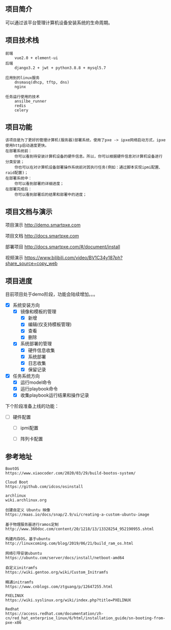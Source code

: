 ## 项目简介

可以通过该平台管理计算机设备安装系统的生命周期。

## 项目技术栈

```
前端
	vue2.0 + element-ui
后端
	django3.2 + jwt + python3.8.8 + mysql5.7
	
应用到的linux服务
	dnsmasq(dhcp, tftp, dns)
	nginx

任务运行使用的技术
	ansilbe_runner
	redis
	celery
```

## 项目功能

```
该项目是为了更好的管理计算机(服务器)部署系统，使用了pxe -> ipxe网络启动方式，ipxe使用http启动速度更快。
在部署系统前：
	你可以看到待安装计算机设备的硬件信息。所以，你可以根据硬件信息对计算机设备进行分类安装；
	你也可以在对计算机设备部署操作系统前对其执行任务(例如：通过脚本实现ipmi配置、raid配置)；
在部署系统中：
	你可以看到部署的详细进度；
在部署完成后：
	你可以看到部署后的结果和部署中的进度；
```

## 项目文档与演示

项目演示 http://demo.smartpxe.com

项目文档 http://docs.smartpxe.com

部署项目 http://docs.smartpxe.com/#/document/install

视频演示 https://www.bilibili.com/video/BV1C34y187ph?share_source=copy_web

## 项目进度

目前项目处于demo阶段，功能会陆续增加。。。

- [x] 系统安装方向
  - [x] 镜像和模板的管理
    - [x] 新增
    - [x] 编辑(仅支持模板管理)
    - [x] 查看
    - [x] 删除
  - [x] 系统部署的管理
    - [x] 硬件信息收集
    - [x] 系统部署
    - [x] 日志收集
    - [x] 保留记录
- [x] 任务系统方向
  - [x] 运行model命令
  - [x] 运行playbook命令
  - [x] 收集playbook运行结果和操作记录

下个阶段准备上线的功能：
- [ ] 硬件配置
  - [ ] ipmi配置
  - [ ] 阵列卡配置


## 参考地址

```
BootOS
https://www.xiaocoder.com/2020/03/29/build-bootos-system/

Cloud Boot
https://github.com/idcos/osinstall

archlinux
wiki.archlinux.org

创建自定义 Ubuntu 映像
https://maas.io/docs/snap/2.9/ui/creating-a-custom-ubuntu-image

基于物理服务器进行ramos定制
http://www.360doc.com/content/20/1218/13/13328254_952190955.shtml

构建内存OS，基于ubuntu
http://linuxcoming.com/blog/2019/06/21/build_ram_os.html

网络引导安装ubuntu
https://ubuntu.com/server/docs/install/netboot-amd64

自定义initramfs
https://wiki.gentoo.org/wiki/Custom_Initramfs

精通initramfs
https://www.cnblogs.com/ztguang/p/12647255.html

PXELINUX
https://wiki.syslinux.org/wiki/index.php?title=PXELINUX

Redhat
https://access.redhat.com/documentation/zh-cn/red_hat_enterprise_linux/6/html/installation_guide/sn-booting-from-pxe-x86
```
